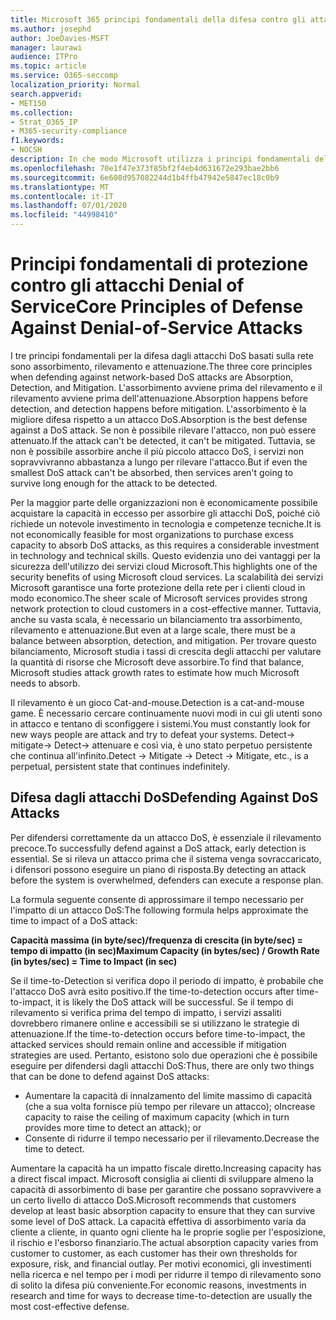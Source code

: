 ```yaml
---
title: Microsoft 365 principi fondamentali della difesa contro gli attacchi Denial of Service
ms.author: josephd
author: JoeDavies-MSFT
manager: laurawi
audience: ITPro
ms.topic: article
ms.service: O365-seccomp
localization_priority: Normal
search.appverid:
- MET150
ms.collection:
- Strat_O365_IP
- M365-security-compliance
f1.keywords:
- NOCSH
description: In che modo Microsoft utilizza i principi fondamentali dell'assorbimento, del rilevamento e dell'attenuazione in difesa degli attacchi DoS (Denial of Service).
ms.openlocfilehash: 70e1f47e373f85bf2f4eb4d631672e293bae2bb6
ms.sourcegitcommit: 6e608d957082244d1b4ffb47942e5847ec18c0b9
ms.translationtype: MT
ms.contentlocale: it-IT
ms.lasthandoff: 07/01/2020
ms.locfileid: "44998410"
---
```

# <a name="core-principles-of-defense-against-denial-of-service-attacks"></a><span data-ttu-id="61973-103">Principi fondamentali di protezione contro gli attacchi Denial of Service</span><span class="sxs-lookup"><span data-stu-id="61973-103">Core Principles of Defense Against Denial-of-Service Attacks</span></span>

<span data-ttu-id="61973-104">I tre principi fondamentali per la difesa dagli attacchi DoS basati sulla rete sono assorbimento, rilevamento e attenuazione.</span><span class="sxs-lookup"><span data-stu-id="61973-104">The three core principles when defending against network-based DoS attacks are Absorption, Detection, and Mitigation.</span></span> <span data-ttu-id="61973-105">L'assorbimento avviene prima del rilevamento e il rilevamento avviene prima dell'attenuazione.</span><span class="sxs-lookup"><span data-stu-id="61973-105">Absorption happens before detection, and detection happens before mitigation.</span></span> <span data-ttu-id="61973-106">L'assorbimento è la migliore difesa rispetto a un attacco DoS.</span><span class="sxs-lookup"><span data-stu-id="61973-106">Absorption is the best defense against a DoS attack.</span></span> <span data-ttu-id="61973-107">Se non è possibile rilevare l'attacco, non può essere attenuato.</span><span class="sxs-lookup"><span data-stu-id="61973-107">If the attack can't be detected, it can't be mitigated.</span></span> <span data-ttu-id="61973-108">Tuttavia, se non è possibile assorbire anche il più piccolo attacco DoS, i servizi non sopravvivranno abbastanza a lungo per rilevare l'attacco.</span><span class="sxs-lookup"><span data-stu-id="61973-108">But if even the smallest DoS attack can't be absorbed, then services aren't going to survive long enough for the attack to be detected.</span></span>

<span data-ttu-id="61973-109">Per la maggior parte delle organizzazioni non è economicamente possibile acquistare la capacità in eccesso per assorbire gli attacchi DoS, poiché ciò richiede un notevole investimento in tecnologia e competenze tecniche.</span><span class="sxs-lookup"><span data-stu-id="61973-109">It is not economically feasible for most organizations to purchase excess capacity to absorb DoS attacks, as this requires a considerable investment in technology and technical skills.</span></span> <span data-ttu-id="61973-110">Questo evidenzia uno dei vantaggi per la sicurezza dell'utilizzo dei servizi cloud Microsoft.</span><span class="sxs-lookup"><span data-stu-id="61973-110">This highlights one of the security benefits of using Microsoft cloud services.</span></span> <span data-ttu-id="61973-111">La scalabilità dei servizi Microsoft garantisce una forte protezione della rete per i clienti cloud in modo economico.</span><span class="sxs-lookup"><span data-stu-id="61973-111">The sheer scale of Microsoft services provides strong network protection to cloud customers in a cost-effective manner.</span></span> <span data-ttu-id="61973-112">Tuttavia, anche su vasta scala, è necessario un bilanciamento tra assorbimento, rilevamento e attenuazione.</span><span class="sxs-lookup"><span data-stu-id="61973-112">But even at a large scale, there must be a balance between absorption, detection, and mitigation.</span></span> <span data-ttu-id="61973-113">Per trovare questo bilanciamento, Microsoft studia i tassi di crescita degli attacchi per valutare la quantità di risorse che Microsoft deve assorbire.</span><span class="sxs-lookup"><span data-stu-id="61973-113">To find that balance, Microsoft studies attack growth rates to estimate how much Microsoft needs to absorb.</span></span>

<span data-ttu-id="61973-114">Il rilevamento è un gioco Cat-and-mouse.</span><span class="sxs-lookup"><span data-stu-id="61973-114">Detection is a cat-and-mouse game.</span></span> <span data-ttu-id="61973-115">È necessario cercare continuamente nuovi modi in cui gli utenti sono in attacco e tentano di sconfiggere i sistemi.</span><span class="sxs-lookup"><span data-stu-id="61973-115">You must constantly look for new ways people are attack and try to defeat your systems.</span></span> <span data-ttu-id="61973-116">Detect-> mitigate-> Detect-> attenuare e così via, è uno stato perpetuo persistente che continua all'infinito.</span><span class="sxs-lookup"><span data-stu-id="61973-116">Detect -> Mitigate -> Detect -> Mitigate, etc., is a perpetual, persistent state that continues indefinitely.</span></span>

## <a name="defending-against-dos-attacks"></a><span data-ttu-id="61973-117">Difesa dagli attacchi DoS</span><span class="sxs-lookup"><span data-stu-id="61973-117">Defending Against DoS Attacks</span></span>

<span data-ttu-id="61973-118">Per difendersi correttamente da un attacco DoS, è essenziale il rilevamento precoce.</span><span class="sxs-lookup"><span data-stu-id="61973-118">To successfully defend against a DoS attack, early detection is essential.</span></span> <span data-ttu-id="61973-119">Se si rileva un attacco prima che il sistema venga sovraccaricato, i difensori possono eseguire un piano di risposta.</span><span class="sxs-lookup"><span data-stu-id="61973-119">By detecting an attack before the system is overwhelmed, defenders can execute a response plan.</span></span>

<span data-ttu-id="61973-120">La formula seguente consente di approssimare il tempo necessario per l'impatto di un attacco DoS:</span><span class="sxs-lookup"><span data-stu-id="61973-120">The following formula helps approximate the time to impact of a DoS attack:</span></span>

   <span data-ttu-id="61973-121">**Capacità massima (in byte/sec)/frequenza di crescita (in byte/sec) = tempo di impatto (in sec)**</span><span class="sxs-lookup"><span data-stu-id="61973-121">**Maximum Capacity (in bytes/sec) / Growth Rate (in bytes/sec) = Time to Impact (in sec)**</span></span>

<span data-ttu-id="61973-122">Se il time-to-Detection si verifica dopo il periodo di impatto, è probabile che l'attacco DoS avrà esito positivo.</span><span class="sxs-lookup"><span data-stu-id="61973-122">If the time-to-detection occurs after time-to-impact, it is likely the DoS attack will be successful.</span></span> <span data-ttu-id="61973-123">Se il tempo di rilevamento si verifica prima del tempo di impatto, i servizi assaliti dovrebbero rimanere online e accessibili se si utilizzano le strategie di attenuazione.</span><span class="sxs-lookup"><span data-stu-id="61973-123">If the time-to-detection occurs before time-to-impact, the attacked services should remain online and accessible if mitigation strategies are used.</span></span> <span data-ttu-id="61973-124">Pertanto, esistono solo due operazioni che è possibile eseguire per difendersi dagli attacchi DoS:</span><span class="sxs-lookup"><span data-stu-id="61973-124">Thus, there are only two things that can be done to defend against DoS attacks:</span></span>

- <span data-ttu-id="61973-125">Aumentare la capacità di innalzamento del limite massimo di capacità (che a sua volta fornisce più tempo per rilevare un attacco); o</span><span class="sxs-lookup"><span data-stu-id="61973-125">Increase capacity to raise the ceiling of maximum capacity (which in turn provides more time to detect an attack); or</span></span>
- <span data-ttu-id="61973-126">Consente di ridurre il tempo necessario per il rilevamento.</span><span class="sxs-lookup"><span data-stu-id="61973-126">Decrease the time to detect.</span></span>

<span data-ttu-id="61973-127">Aumentare la capacità ha un impatto fiscale diretto.</span><span class="sxs-lookup"><span data-stu-id="61973-127">Increasing capacity has a direct fiscal impact.</span></span> <span data-ttu-id="61973-128">Microsoft consiglia ai clienti di sviluppare almeno la capacità di assorbimento di base per garantire che possano sopravvivere a un certo livello di attacco DoS.</span><span class="sxs-lookup"><span data-stu-id="61973-128">Microsoft recommends that customers develop at least basic absorption capacity to ensure that they can survive some level of DoS attack.</span></span> <span data-ttu-id="61973-129">La capacità effettiva di assorbimento varia da cliente a cliente, in quanto ogni cliente ha le proprie soglie per l'esposizione, il rischio e l'esborso finanziario.</span><span class="sxs-lookup"><span data-stu-id="61973-129">The actual absorption capacity varies from customer to customer, as each customer has their own thresholds for exposure, risk, and financial outlay.</span></span> <span data-ttu-id="61973-130">Per motivi economici, gli investimenti nella ricerca e nel tempo per i modi per ridurre il tempo di rilevamento sono di solito la difesa più conveniente.</span><span class="sxs-lookup"><span data-stu-id="61973-130">For economic reasons, investments in research and time for ways to decrease time-to-detection are usually the most cost-effective defense.</span></span>
